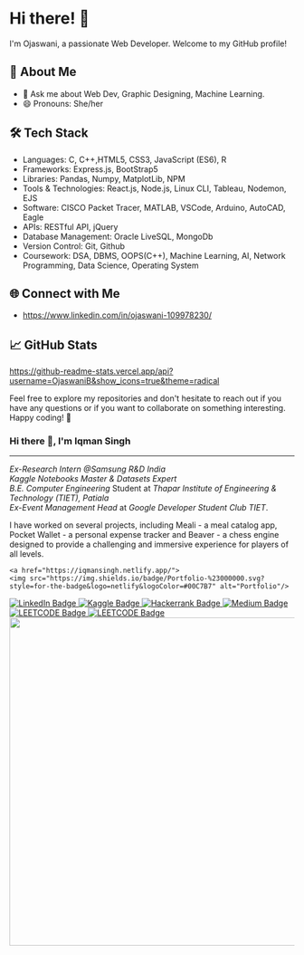 # Hi there! 👋

I'm Ojaswani, a passionate Web Developer. Welcome to my GitHub profile!

## 🚀 About Me

- 💬 Ask me about Web Dev, Graphic Designing, Machine Learning.
- 😄 Pronouns: She/her

## 🛠️ Tech Stack

- Languages: C, C++,HTML5, CSS3, JavaScript (ES6), R
- Frameworks: Express.js, BootStrap5 
- Libraries: Pandas, Numpy, MatplotLib, NPM
- Tools & Technologies: React.js, Node.js,  Linux CLI, Tableau, Nodemon, EJS
- Software: CISCO Packet Tracer, MATLAB, VSCode, Arduino, AutoCAD, Eagle
- APIs: RESTful API, jQuery
- Database Management: Oracle LiveSQL, MongoDb
- Version Control:  Git, Github
- Coursework: DSA, DBMS, OOPS(C++), Machine Learning, AI, Network Programming, Data Science, Operating System

## 🌐 Connect with Me

- https://www.linkedin.com/in/ojaswani-109978230/

## 📈 GitHub Stats

https://github-readme-stats.vercel.app/api?username=OjaswaniB&show_icons=true&theme=radical

Feel free to explore my repositories and don't hesitate to reach out if you have any questions or if you want to collaborate on something interesting. Happy coding! 🚀

### Hi there :wave:, I'm Iqman Singh

---
*Ex-Research Intern @Samsung R&D India*<br>
*Kaggle Notebooks Master & Datasets Expert*<br>
*B.E. Computer Engineering* Student at *Thapar Institute of Engineering & Technology (TIET), Patiala* <br>
*Ex-Event Management Head* at *Google Developer Student Club TIET*.
<p> I have worked on several projects, including Meali - a meal catalog app, Pocket Wallet - a personal expense tracker and Beaver - a chess engine designed to provide a challenging and immersive experience for players of all levels.</p>

    <a href="https://iqmansingh.netlify.app/">
    <img src="https://img.shields.io/badge/Portfolio-%23000000.svg?style=for-the-badge&logo=netlify&logoColor=#00C7B7" alt="Portfolio"/>
  </a>
  <a href="https://www.linkedin.com/in/iqman-singh-bhatia-8b7642222/">
    <img src="https://img.shields.io/badge/LinkedIn-blue?style=for-the-badge&logo=linkedin&logoColor=white" alt="LinkedIn Badge"/>
  </a>
  <a href="https://www.kaggle.com/iqmansingh">
    <img src="https://img.shields.io/badge/Kaggle-20BEFF?style=for-the-badge&logo=Kaggle&logoColor=white" alt="Kaggle Badge"/>
  </a>
  <a href="https://www.hackerrank.com/Iqman_Singh">
    <img src="https://img.shields.io/badge/-Hackerrank-2EC866?style=for-the-badge&logo=HackerRank&logoColor=white" alt="Hackerrank Badge"/>
  </a> 
  <a href="https://medium.com/@iqmans">
    <img src="https://img.shields.io/badge/Medium-12100E?style=for-the-badge&logo=medium&logoColor=white" alt="Medium Badge"/>
  </a>
  <a href="https://leetcode.com/ibhatia_be21/">
    <img src="https://img.shields.io/badge/-LeetCode-FFA116?style=for-the-badge&logo=LeetCode&logoColor=black" alt="LEETCODE Badge"/>
  </a>
  <a href="mailto:ibhatia_be21@thapar.edu">
    <img src="https://img.shields.io/badge/Gmail-D14836?style=for-the-badge&logo=gmail&logoColor=white" alt="LEETCODE Badge"/>
  </a>

  

  <img src="https://media.tenor.com/3bTxZ4HdrysAAAAC/pixels-neon.gif" width="580"/>






